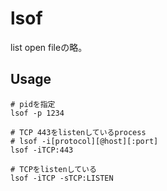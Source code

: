 # lsof

list open fileの略。

## Usage

```shell
# pidを指定
lsof -p 1234

# TCP 443をlistenしているprocess
# lsof -i[protocol][@host][:port]
lsof -iTCP:443

# TCPをlistenしている
lsof -iTCP -sTCP:LISTEN
```